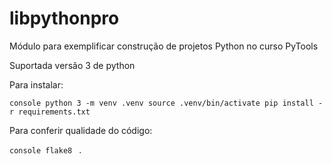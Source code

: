 # libpythonpro
Módulo para exemplificar construção de projetos Python no curso PyTools

Suportada versão 3 de python

Para instalar:

``console
python 3 -m venv .venv
source .venv/bin/activate
pip install -r requirements.txt``

Para conferir qualidade do código:

``console
flake8
``
.